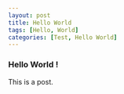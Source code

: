 ```yaml
---
layout: post
title: Hello World
tags: [Hello, World]
categories: [Test, Hello World]
---
```


### Hello World !

This is a post.

